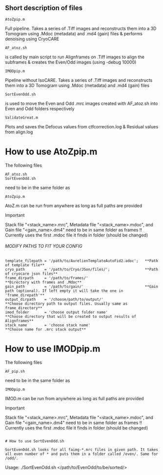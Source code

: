 ## Short description of files
```
AtoZpip.m
```
Full pipeline. Takes a series of .Tiff images and reconstructs them into a 3D Tomogram using .Mdoc (metadata) and .md4 (gain) files & performs denoising using CryoCARE

```
AF_atoz.sh
```
is called by main script to run Alignframes on .Tiff images to align the subframes & creates the Even/Odd images (using -debug 10000)

```
IMODpip.m
```
Pipeline without IsoCARE. Takes a series of .Tiff images and reconstructs them into a 3D Tomogram using .Mdoc (metadata) and .md4 (gain) files

```
SortEvenOdd.sh
```
is used to move the Even and Odd .mrc images created with AF_atoz.sh into Even and Odd folders respectively


```
ValidateGreat.m
```
Plots and saves the Defocus values from ctfcorrection.log  &  Residual values from align.log

# How to use AtoZpip.m

The following files
```
AF_atoz.sh
SortEvenOdd.sh
```

need to be in the same folder as

```
AtoZpip.m
```
AtoZ.m can be run from anywhere as long as full paths are provided
> [!IMPORTANT]
> Stack file "<stack_name>.mrc", Metadata file "<stack_name>.mdoc", and Gain file "<gain_name>.dm4" need to be in same folder as frames !! Currently uses the first .mdoc file it finds in folder (should be changed)

###### MODIFY PATHS TO FIT YOUR CONFIG

```
template_filepath = '/path/to/AurelienTemplateAutoFid2.adoc';   **Path of template file** 
cryo_path         = '/path/to/Cryo/JSon/files/';                **Path of cryocare json files** 
frame_dirpath     = '/path/to/frames/'                          **Directory with frames and .Mdoc** 
gain_path         = '/path/to/gain/'                            **Gain path (optional). If left empty it will take the one in 'frame_direpath'**
output_dirpath    = '/choose/path/to/output/'                   **Choose directory path to output files. Usually same as frame_directory**
imod_folder       = 'choose output folder name'                 **Choose directory that will be created to output results of Alignframes**
stack_name        = 'choose stack name'                         **Choose name for .mrc stack output**
```


# How to use IMODpip.m

The following files

```
AF_pip.sh
```
need to be in the same folder as

```
IMODpip.m
```
IMOD.m can be run from anywhere as long as full paths are provided

> [!IMPORTANT]
> Stack file "<stack_name>.mrc", Metadata file "<stack_name>.mdoc", and Gain file "<gain_name>.dm4" need to be in same folder as frames !! Currently uses the first .mdoc file it finds in folder (should be changed)
```

# How to use SortEvenOdd.sh

SortEvenOdd.sh looks for all faimg-*.mrc files in given path. It takes all even number of * and puts them in a folder called /even/. Same for /odd/.

```
Usage: ./SortEvenOdd.sh </path/to/EvenOdd/to/be/sorted/>
```
